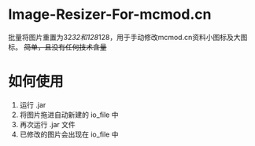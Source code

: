 # Image-Resizer-For-mcmod.cn  
 批量将图片重置为32*32和128*128，用于手动修改mcmod.cn资料小图标及大图标。
~~简单，且没有任何技术含量~~  
# 如何使用  
1. 运行 .jar  
2. 将图片拖进自动新建的 io_file 中  
3. 再次运行 .jar 文件  
4. 已修改的图片会出现在 io_file 中  